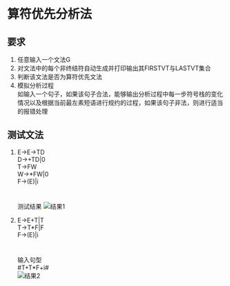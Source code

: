 # 算符优先分析法  
## 要求  
1.	任意输入一个文法G
2.	对文法中的每个非终结符自动生成并打印输出其FIRSTVT与LASTVT集合
3.	判断该文法是否为算符优先文法
4.	模拟分析过程  
	如输入一个句子，如果该句子合法，能够输出分析过程中每一步符号栈的变化情况以及根据当前最左素短语进行规约的过程，如果该句子非法，则进行适当的报错处理  

## 测试文法
1.	E->E->TD  
	D->+TD|0  
	T->FW  
	W->*FW|0  
	F->(E)|i  
	#  
	测试结果
	![结果1](https://i.loli.net/2019/05/21/5ce2d48bc8fc864354.jpg)   

2.	E->E+T|T  
	T->T*F|F  
	F->(E)|i  
	#  
	输入句型  
	#T+T*F+i#   
	![结果2](https://i.loli.net/2019/05/21/5ce2d6507ed4175671.jpg)  
